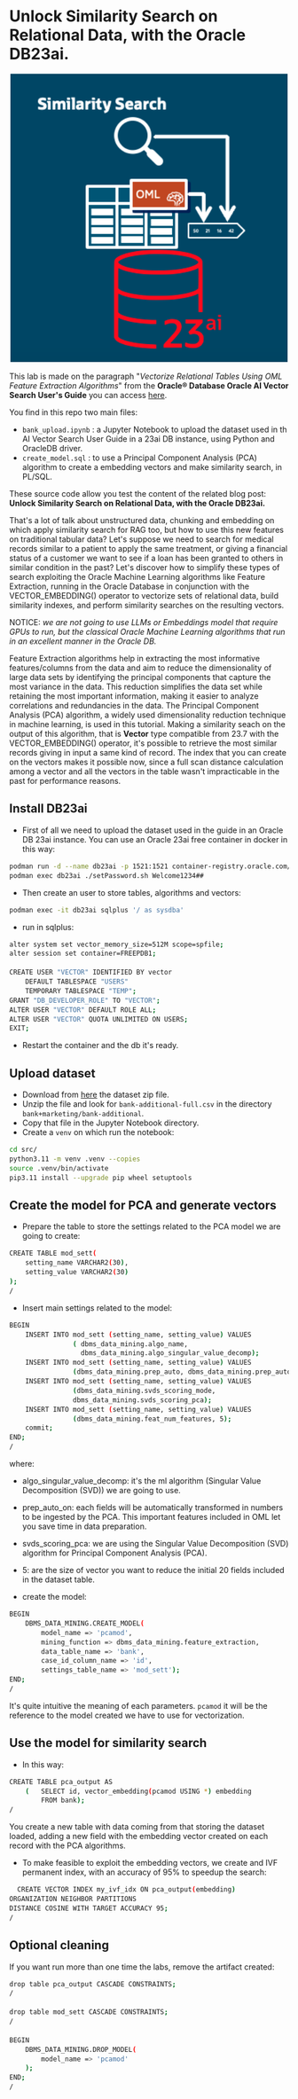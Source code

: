 # Unlock Similarity Search on Relational Data, with the Oracle DB23ai.
<p align="center">
  <img src="./cover.png" alt="Description" width="500"/>
</p>

This lab is made on the paragraph "*Vectorize Relational Tables Using OML Feature Extraction Algorithms*" from the **Oracle® Database
Oracle AI Vector Search User's Guide** you can access [here](https://docs.oracle.com/en/database/oracle/oracle-database/23/vecse/vectorize-relational-tables-using-oml-feature-extraction-algorithms.html).

You find in this repo two main files:
- `bank_upload.ipynb` : a Jupyter Notebook to upload the dataset used in th AI Vector Search User Guide in a 23ai DB instance, using Python and OracleDB driver.
- `create_model.sql` : to use a Principal Component Analysis (PCA) algorithm to create a embedding vectors and make similarity search, in PL/SQL.

These source code allow you test the content of the related blog post:
**Unlock Similarity Search on Relational Data, with the Oracle DB23ai.**

That's a lot of talk about unstructured data, chunking and embedding on which apply similarity search for RAG too, but how to use this new features on traditional tabular data?
Let's suppose we need to search for medical records similar to a patient to apply the same treatment, or giving a financial status of a customer we want to see if a loan has been granted to others in similar condition in the past?
Let's discover how to simplify these types of search exploiting the Oracle Machine Learning algorithms like
Feature Extraction, running in the Oracle Database in conjunction with the VECTOR_EMBEDDING() operator to vectorize sets of relational data, build similarity indexes, and perform similarity searches on the resulting vectors.

NOTICE: *we are not going to use LLMs or Embeddings model that require GPUs to run, but the classical Oracle Machine Learning algorithms that run in an excellent manner in the Oracle DB.*

Feature Extraction algorithms help in extracting the most informative features/columns from the
data and aim to reduce the dimensionality of large data sets by identifying the principal
components that capture the most variance in the data. This reduction simplifies the data set
while retaining the most important information, making it easier to analyze correlations and
redundancies in the data.
The Principal Component Analysis (PCA) algorithm, a widely used dimensionality reduction
technique in machine learning, is used in this tutorial.
Making a similarity seach on the output of this algorithm, that is **Vector** type compatible from 23.7 with the VECTOR_EMBEDDING() operator, it's possible to retrieve the most similar records giving in input a same kind of record.
The index that you can create on the vectors makes it possible now, since a full scan distance calculation among a vector and all the vectors in the table wasn't impracticable in the past for performance reasons.

## Install DB23ai
- First of all we need to upload the dataset used in the guide in an Oracle DB 23ai instance. You can use an Oracle 23ai free container in docker in this way:
```bash
podman run -d --name db23ai -p 1521:1521 container-registry.oracle.com/database/free:latest
podman exec db23ai ./setPassword.sh Welcome1234##
```
- Then create an user to store tables, algorithms and vectors:
```bash
podman exec -it db23ai sqlplus '/ as sysdba'
```
- run in sqlplus:
```bash
alter system set vector_memory_size=512M scope=spfile;
alter session set container=FREEPDB1;

CREATE USER "VECTOR" IDENTIFIED BY vector
    DEFAULT TABLESPACE "USERS"
    TEMPORARY TABLESPACE "TEMP";
GRANT "DB_DEVELOPER_ROLE" TO "VECTOR";
ALTER USER "VECTOR" DEFAULT ROLE ALL;
ALTER USER "VECTOR" QUOTA UNLIMITED ON USERS;
EXIT;
```

- Restart the container and the db it's ready.

## Upload dataset

- Download from [here](https://archive.ics.uci.edu/dataset/222/bank+marketing) the dataset zip file. 
- Unzip the file and look for `bank-additional-full.csv` in the directory `bank+marketing/bank-additional`. 
- Copy that file in the Jupyter Notebook directory.
- Create a `venv` on which run the notebook:
```bash
cd src/
python3.11 -m venv .venv --copies
source .venv/bin/activate
pip3.11 install --upgrade pip wheel setuptools
```
  
## Create the model for PCA and generate vectors

- Prepare the table to store the settings related to the PCA model we are going to create:
```bash
CREATE TABLE mod_sett(
    setting_name VARCHAR2(30),
    setting_value VARCHAR2(30)
);
/
```

- Insert main settings related to the model:
```bash
BEGIN
    INSERT INTO mod_sett (setting_name, setting_value) VALUES
                ( dbms_data_mining.algo_name,
                  dbms_data_mining.algo_singular_value_decomp);
    INSERT INTO mod_sett (setting_name, setting_value) VALUES
                (dbms_data_mining.prep_auto, dbms_data_mining.prep_auto_on);
    INSERT INTO mod_sett (setting_name, setting_value) VALUES
                (dbms_data_mining.svds_scoring_mode,
                dbms_data_mining.svds_scoring_pca);
    INSERT INTO mod_sett (setting_name, setting_value) VALUES
                (dbms_data_mining.feat_num_features, 5);
    commit;
END;
/
```
where: 
  - algo_singular_value_decomp: it's the ml algorithm (Singular Value Decomposition (SVD)) we are going to use.
  - prep_auto_on: each fields will be automatically transformed in numbers to be ingested by the PCA. This important features included in OML let you save time in data preparation.
  - svds_scoring_pca: we are using the Singular Value Decomposition (SVD) algorithm for Principal Component Analysis (PCA).
  - 5: are the size of vector you want to reduce the initial 20 fields included in the dataset table.

- create the model:
```bash
BEGIN
    DBMS_DATA_MINING.CREATE_MODEL(
        model_name => 'pcamod',
        mining_function => dbms_data_mining.feature_extraction,
        data_table_name => 'bank',
        case_id_column_name => 'id',
        settings_table_name => 'mod_sett');
END;
/
```
It's quite intuitive the meaning of each parameters. `pcamod` it will be the reference to the model created we have to use for vectorization.


## Use the model for similarity search
- In this way:
```bash
CREATE TABLE pca_output AS
    (   SELECT id, vector_embedding(pcamod USING *) embedding
        FROM bank);
/
```
You create a new table with data coming from that storing the dataset loaded, adding a new field with the embedding vector created on each record with the PCA algorithms.
- To make feasible to exploit the embedding vectors, we create and IVF permanent index, with an accuracy of 95% to speedup the search:
```bash
  CREATE VECTOR INDEX my_ivf_idx ON pca_output(embedding)
ORGANIZATION NEIGHBOR PARTITIONS
DISTANCE COSINE WITH TARGET ACCURACY 95;
/
```

## Optional cleaning
If you want run more than one time the labs, remove the artifact created:
  
```bash
drop table pca_output CASCADE CONSTRAINTS;
/

drop table mod_sett CASCADE CONSTRAINTS;
/

BEGIN
    DBMS_DATA_MINING.DROP_MODEL(
        model_name => 'pcamod'
    );
END;
/
```

